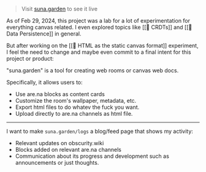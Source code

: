 
> Visit [suna.garden](https://www.suna.garden/) to see it live

As of Feb 29, 2024, this project was a lab for a lot of experimentation for everything canvas related. I even explored topics like [[📝 CRDTs]] and [[📝 Data Persistence]] in general.

But after working on the [[🔬 HTML as the static canvas format]] experiment, I feel the need to change and maybe even commit to a final intent for this project or product:

"suna.garden" is a tool for creating web rooms or canvas web docs.

Specifically, it allows users to:
- Use are.na blocks as content cards
- Customize the room's wallpaper, metadata, etc.
- Export html files to do whatev the fuck you want.
- Upload directly to are.na channels as html file.

---

I want to make `suna.garden/logs` a blog/feed page that shows my activity:
- Relevant updates on obscurity.wiki
- Blocks added on relevant are.na channels
- Communication about its progress and development such as announcements or just thoughts.